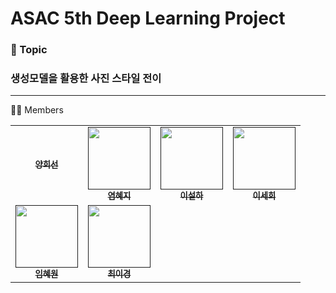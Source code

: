 # ASAC 5th Deep Learning Project


<h3>📌 Topic</h3>
<h3>생성모델을 활용한 사진 스타일 전이</h3>

-------------------------------------------

🙋🏻 Members
<table>
  <tbody>
    <tr>
      <td align="center"><a href=""><img src="width="100px;" alt=""/><br /><sub><b>양희선</b></sub></a><br /></td>
      <td align="center"><a href=""><img src="" width="100px;" alt=""/><br /><sub><b>염혜지</b></sub></a><br /></td>
      <td align="center"><a href=""><img src="" width="100px;" alt=""/><br /><sub><b>이설하</b></sub></a><br /></td>
      <td align="center"><a href=""><img src="" width="100px;" alt=""/><br /><sub><b>이세희</b></sub></a><br /></td>
     <tr/>
      <td align="center"><a href=""><img src="" width="100px;" alt=""/><br /><sub><b>임혜원</b></sub></a><br /></td>
      <td align="center"><a href=""><img src="" width="100px;" alt=""/><br /><sub><b>최이경</b></sub></a><br /></td>
    </tr>
  </tbody>
</table>
